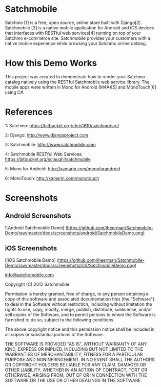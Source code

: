 Satchmobile
===============================

Satchmo [1] is a free, open source, online store built with Django[2].  Satchmobile [3] is a native mobile application for Android and iOS devices that interfaces with RESTful web services[4] running on top of your Satchmo e-commerce site.  Satchmobile provides your customers with a native mobile experience while browsing your Satchmo online catalog.  

How this Demo Works
===============================

This project was created to demonstrate how to render your Satchmo catalog natively using the RESTful Satchmobile web service library.  The mobile apps were written in Mono for Android (M4A)[5] and MonoTouch[6] using C#.

References
===============================

1: Satchmo: https://bitbucket.org/chris1610/satchmo/src/

2: Django: http://www.djangoproject.com

3: Satchmobile: http://www.satchmobile.com

4: Satchmobile RESTful Web Services: https://bitbucket.org/sclaughl/satchmobile

5: Mono for Android: http://xamarin.com/monoforandroid

6: MonoTouch: http://xamarin.com/monotouch

Screenshots
===============================

Android Screenshots
------------------------------
![Android Satchmobile Demo] (https://github.com/jheerman/Satchmobile-Demo/raw/master/docs/screenshots/android/SatchmobileDemo.png)


iOS Screenshots
------------------------------
![iOS Satchmobile Demo] (https://github.com/jheerman/Satchmobile-Demo/raw/master/docs/screenshots/iOS/SatchmobileDemo.png)

info@satchomobile.com

Copyright (C) 2012 Satchmobile

Permission is hereby granted, free of charge, to any person obtaining a copy of this software and associated documentation files (the "Software"), to deal in the Software without restriction, including without limitation the rights to use, copy, modify, merge, publish, distribute, sublicense, and/or sell copies of the Software, and to permit persons to whom the Software is furnished to do so, subject to the following conditions:

The above copyright notice and this permission notice shall be included in all copies or substantial portions of the Software.

THE SOFTWARE IS PROVIDED "AS IS", WITHOUT WARRANTY OF ANY KIND, EXPRESS OR IMPLIED, INCLUDING BUT NOT LIMITED TO THE WARRANTIES OF MERCHANTABILITY, FITNESS FOR A PARTICULAR PURPOSE AND NONINFRINGEMENT. IN NO EVENT SHALL THE AUTHORS OR COPYRIGHT HOLDERS BE LIABLE FOR ANY CLAIM, DAMAGES OR OTHER LIABILITY, WHETHER IN AN ACTION OF CONTRACT, TORT OR OTHERWISE, ARISING FROM, OUT OF OR IN CONNECTION WITH THE SOFTWARE OR THE USE OR OTHER DEALINGS IN THE SOFTWARE.

